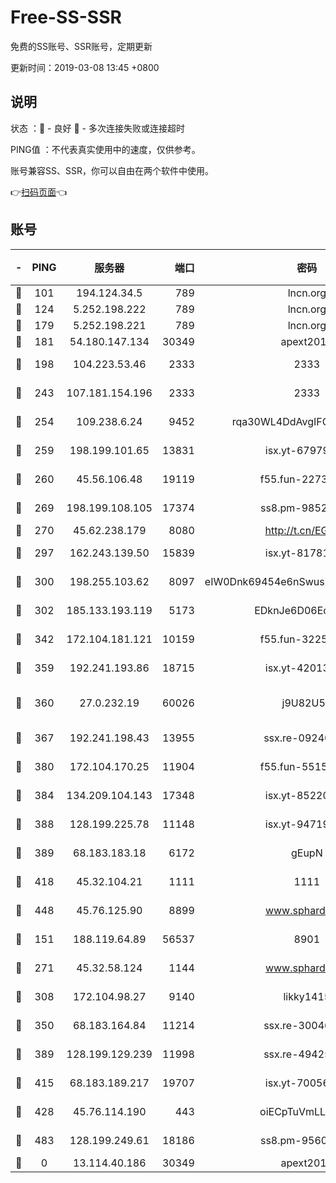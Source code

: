 # Free-SS-SSR

免费的SS账号、SSR账号，定期更新

更新时间：2019-03-08 13:45 +0800

## 说明

状态     ：🙂 - 良好 🙁 - 多次连接失败或连接超时

PING值   ：不代表真实使用中的速度，仅供参考。

账号兼容SS、SSR，你可以自由在两个软件中使用。

👉[扫码页面](https://liesauer.github.io/Free-SS-SSR/)👈

## 账号

|-|PING|服务器|端口|密码|加密方式|区域|
|:----:|:----:|:-----:|-----:|:----:|:----:|:----:|
|🙂|101|194.124.34.5|789|lncn.org|rc4|JP|
|🙂|124|5.252.198.222|789|lncn.org|rc4|JP|
|🙂|179|5.252.198.221|789|lncn.org|rc4|JP|
|🙂|181|54.180.147.134|30349|apext2019|chacha20|KR|
|🙂|198|104.223.53.46|2333|2333|aes-256-cfb|US|
|🙂|243|107.181.154.196|2333|2333|aes-256-cfb|US|
|🙂|254|109.238.6.24|9452|rqa30WL4DdAvgIFG6Fs3znzTa|aes-256-cfb|FR|
|🙂|259|198.199.101.65|13831|isx.yt-67979439|aes-256-cfb|US|
|🙂|260|45.56.106.48|19119|f55.fun-22731576|aes-256-cfb|US|
|🙂|269|198.199.108.105|17374|ss8.pm-98527684|aes-256-cfb|US|
|🙂|270|45.62.238.179|8080|http://t.cn/EGJIyrl|rc4-md5|CA|
|🙂|297|162.243.139.50|15839|isx.yt-81781713|aes-256-cfb|US|
|🙂|300|198.255.103.62|8097|eIW0Dnk69454e6nSwuspv9DmS201tQ0D|aes-256-cfb|US|
|🙂|302|185.133.193.119|5173|EDknJe6D06EoWDaw|aes-256-cfb|US|
|🙂|342|172.104.181.121|10159|f55.fun-32253878|aes-256-cfb|SG|
|🙂|359|192.241.193.86|18715|isx.yt-42013662|aes-256-cfb|US|
|🙂|360|27.0.232.19|60026|j9U82U53|xchacha20-ietf-poly1305|HK|
|🙂|367|192.241.198.43|13955|ssx.re-09246977|aes-256-cfb|US|
|🙂|380|172.104.170.25|11904|f55.fun-55158712|aes-256-cfb|SG|
|🙂|384|134.209.104.143|17348|isx.yt-85220846|aes-256-cfb|SG|
|🙂|388|128.199.225.78|11148|isx.yt-94719488|aes-256-cfb|SG|
|🙂|389|68.183.183.18|6172|gEupN|aes-256-cfb|SG|
|🙂|418|45.32.104.21|1111|1111|aes-256-cfb|SG|
|🙂|448|45.76.125.90|8899|www.sphard.com|aes-256-cfb|AU|
|🙂|151|188.119.64.89|56537|8901|aes-256-cfb|RU|
|🙂|271|45.32.58.124|1144|www.sphard.com|aes-256-cfb|JP|
|🙂|308|172.104.98.27|9140|likky1415|aes-256-cfb|JP|
|🙂|350|68.183.164.84|11214|ssx.re-30046337|aes-256-cfb|US|
|🙂|389|128.199.129.239|11998|ssx.re-49425737|aes-256-cfb|SG|
|🙂|415|68.183.189.217|19707|isx.yt-70056316|aes-256-cfb|SG|
|🙂|428|45.76.114.190|443|oiECpTuVmLLxk4Ts|aes-256-cfb|AU|
|🙂|483|128.199.249.61|18186|ss8.pm-95603573|aes-256-cfb|SG|
|🙁|0|13.114.40.186|30349|apext2019|chacha20|JP|
